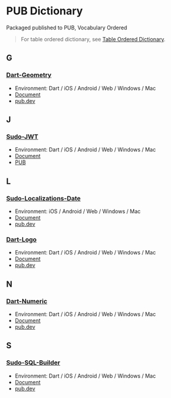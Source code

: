 # PUB Dictionary

Packaged published to PUB, Vocabulary Ordered

> For table ordered dictionary, see [Table Ordered Dictionary](./table).

## G

### [Dart-Geometry](//github.com/SudoDotDog/Dart-Geometry)

-   Environment: Dart / iOS / Android / Web / Windows / Mac
-   [Document](//dart-geometry.sudo.dog)
-   [pub.dev](//pub.dev/packages/coordinate)

## J

### [Sudo-JWT](//github.com/SudoDotDog/Sudo-JWT)

-   Environment: Dart / iOS / Android / Web / Windows / Mac
-   [Document](//sudo-jwt.sudo.dog)
-   [PUB](//pub.dev/packages/sudo_jwt)

## L

### [Sudo-Localizations-Date](//github.com/SudoDotDog/Sudo-Localizations-Date)

-   Environment: iOS / Android / Web / Windows / Mac
-   [Document](//localizations-date.sudo.dog)
-   [pub.dev](//pub.dev/packages/localizations_date)

### [Dart-Logo](//github.com/SudoDotDog/Dart-Logo)

-   Environment: Dart / iOS / Android / Web / Windows / Mac
-   [Document](//dart-logo.sudo.dog)
-   [pub.dev](//pub.dev/packages/logo)

## N

### [Dart-Numeric](//github.com/SudoDotDog/Dart-Numeric)

-   Environment: Dart / iOS / Android / Web / Windows / Mac
-   [Document](//dart-numeric.sudo.dog)
-   [pub.dev](//pub.dev/packages/numeric)

## S

### [Sudo-SQL-Builder](//github.com/SudoDotDog/Sudo-SQL-Builder)

-   Environment: Dart / iOS / Android / Web / Windows / Mac
-   [Document](//sudo-sql-builder.sudo.dog)
-   [pub.dev](//pub.dev/packages/sudo_sql_builder)
